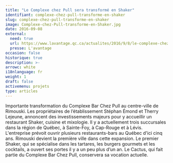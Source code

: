 ```yaml
---
title: "Le Complexe chez Pull sera transformé en Shaker"
identifiant: complexe-chez-pull-transforme-en-shaker
slug: complexe-chez-pull-transforme-en-shaker
image: Complexe-chez-Pull-transforme-en-Shaker.jpg
date: 2016-09-08
external:
  need: true
  url: https://www.lavantage.qc.ca/actualites/2016/9/8/le-complexe-chez-pull-sera-transforme-en-4635863.html
  presse: L'avantage
occasion: false
historique: true
description: >-
arrowc: white
i18nlanguage: fr
weight: 1
draft: false
activemenu: projets
type: articles
---
```

Importante transformation du Complexe Bar Chez Pull au centre-ville de Rimouski. Les propriétaires de l’établissement Stéphan Émond et Therry Lejeune, annoncent des investissements majeurs pour y accueillir un restaurant Shaker, cuisine et mixologie. Il y a actuellement trois succursales dans la région de Québec, à Sainte-Foy, à Cap-Rouge et à Lévis. L'entreprise prévoit ouvrir plusieurs restaurants-bars au Québec d'ici cinq ans. Rimouski devient la première ville dans cette expansion. Le premier Shaker, qui se spécialise dans les tartares, les burgers gourmets et les cocktails, a ouvert ses portes il y a un peu plus d’un an. Le Cactus, qui fait partie du Complexe Bar Chez Pull, conservera sa vocation actuelle.

